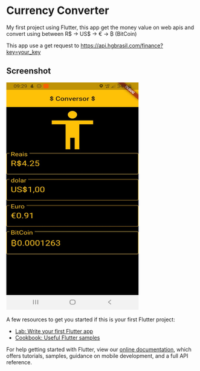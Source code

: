 # Currency Converter

My first project using Flutter, this app get the money value on web apis and convert using between R$ -> US$ -> € -> ₿ (BitCoin)

This app use a get request to https://api.hgbrasil.com/finance?key=your_key 

## Screenshot

<img src="https://github.com/ViniciusSilveiraAlves/currency_converter/blob/master/image1.jpeg" width="350" height="600">

A few resources to get you started if this is your first Flutter project:

- [Lab: Write your first Flutter app](https://flutter.dev/docs/get-started/codelab)
- [Cookbook: Useful Flutter samples](https://flutter.dev/docs/cookbook)

For help getting started with Flutter, view our
[online documentation](https://flutter.dev/docs), which offers tutorials,
samples, guidance on mobile development, and a full API reference.

